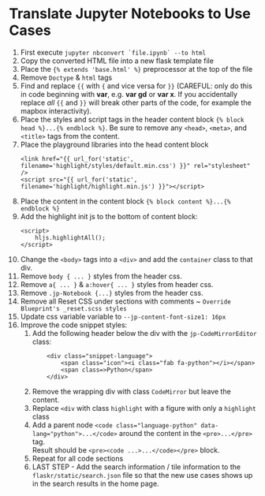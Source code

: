 # Translate Jupyter Notebooks to Use Cases

1. First execute ```jupyter nbconvert `file.ipynb` --to html```
1. Copy the converted HTML file into a new flask template file
1. Place the `{% extends 'base.html' %}` preprocessor at the top of the file
1. Remove `Doctype` & `html` tags
1. Find and replace `{{` with `{` and vice versa for `}}` (CAREFUL: only do this in code beginning with **var**, e.g. **var gd** or **var x**. If you accidentally replace *all* `{{` and `}}` will break other parts of the code, for example the mapbox interactivity).
1. Place the styles and script tags in the header content block `{% block head %}...{% endblock %}`. Be sure to remove any `<head>`, `<meta>`, and `<title>` tags from the content.
1. Place the playground libraries into the head content block
    ```<!-- Load in the highlight js -->
    <link href="{{ url_for('static', filename='highlight/styles/default.min.css') }}" rel="stylesheet" />
    <script src="{{ url_for('static', filename='highlight/highlight.min.js') }}"></script>
    ```
1. Place the content in the content block `{% block content %}...{% endblock %}`
1. Add the highlight init js to the bottom of content block:
    ```
    <script>
        hljs.highlightAll();
    </script>
    ```
1. Change the `<body>` tags into a `<div>` and add the `container` class to that div.
1. Remove `body { ... }` styles from the header css.
1. Remove `a{ ... }` & `a:hover{ ... }` styles from header css.
1. Remove `.jp-Notebook {...}` styles from the header css.
1. Remove all Reset CSS under sections with comments ~ `Override Blueprint's _reset.scss styles`
1. Update css variable variable to `--jp-content-font-size1: 16px`
1. Improve the code snippet styles:
    1. Add the following header below the div with the ```jp-CodeMirrorEditor``` class:
        ```
            <div class="snippet-language">
                <span class="icon"><i class="fab fa-python"></i></span>
                <span class=>Python</span>
            </div>
        ```
    1. Remove the wrapping div with class `CodeMirror` but leave the content.
    1. Replace `<div` with class `highlight` with a figure with only a `highlight` class
    1. Add a parent node `<code class="language-python" data-lang="python">...</code>` around the content in the `<pre>...</pre>` tag.  
    Result should be `<pre><code ...>...</code></pre>` block.
    1. Repeat for all code sections
    1. LAST STEP - Add the search information / tile information to the `flaskr/static/search.json` file so that the new use cases shows up in the search results in the home page.